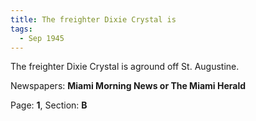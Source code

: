 ```yaml
---  
title: The freighter Dixie Crystal is  
tags:  
  - Sep 1945  
---  
```

  
The freighter Dixie Crystal is aground off St. Augustine.  
  
Newspapers: **Miami Morning News or The Miami Herald**  
  
Page: **1**, Section: **B** 
